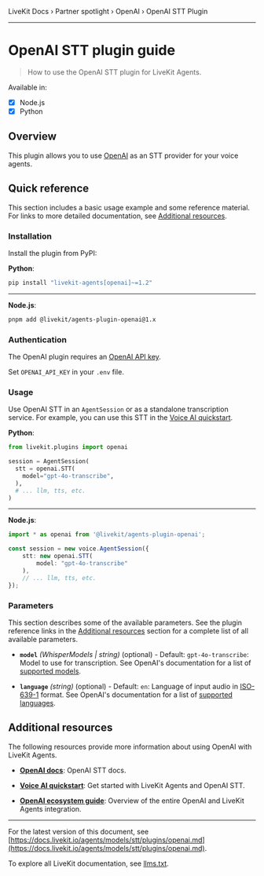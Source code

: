 LiveKit Docs › Partner spotlight › OpenAI › OpenAI STT Plugin

---

# OpenAI STT plugin guide

> How to use the OpenAI STT plugin for LiveKit Agents.

Available in:
- [x] Node.js
- [x] Python

## Overview

This plugin allows you to use [OpenAI](https://platform.openai.com) as an STT provider for your voice agents.

## Quick reference

This section includes a basic usage example and some reference material. For links to more detailed documentation, see [Additional resources](#additional-resources).

### Installation

Install the plugin from PyPI:

**Python**:

```bash
pip install "livekit-agents[openai]~=1.2"

```

---

**Node.js**:

```bash
pnpm add @livekit/agents-plugin-openai@1.x

```

### Authentication

The OpenAI plugin requires an [OpenAI API key](https://platform.openai.com/api-keys).

Set `OPENAI_API_KEY` in your `.env` file.

### Usage

Use OpenAI STT in an `AgentSession` or as a standalone transcription service. For example, you can use this STT in the [Voice AI quickstart](https://docs.livekit.io/agents/start/voice-ai.md).

**Python**:

```python
from livekit.plugins import openai

session = AgentSession(
  stt = openai.STT(
    model="gpt-4o-transcribe",
  ),
  # ... llm, tts, etc.
)

```

---

**Node.js**:

```typescript
import * as openai from '@livekit/agents-plugin-openai';

const session = new voice.AgentSession({
    stt: new openai.STT(
        model: "gpt-4o-transcribe"
    ),
    // ... llm, tts, etc.
});

```

### Parameters

This section describes some of the available parameters. See the plugin reference links in the [Additional resources](#additional-resources) section for a complete list of all available parameters.

- **`model`** _(WhisperModels | string)_ (optional) - Default: `gpt-4o-transcribe`: Model to use for transcription. See OpenAI's documentation for a list of [supported models](https://platform.openai.com/docs/models#transcription).

- **`language`** _(string)_ (optional) - Default: `en`: Language of input audio in [ISO-639-1](https://en.wikipedia.org/wiki/List_of_ISO_639_language_codes) format. See OpenAI's documentation for a list of [supported languages](https://platform.openai.com/docs/guides/speech-to-text#supported-languages).

## Additional resources

The following resources provide more information about using OpenAI with LiveKit Agents.

- **[OpenAI docs](https://platform.openai.com/docs/guides/speech-to-text)**: OpenAI STT docs.

- **[Voice AI quickstart](https://docs.livekit.io/agents/start/voice-ai.md)**: Get started with LiveKit Agents and OpenAI STT.

- **[OpenAI ecosystem guide](https://docs.livekit.io/agents/integrations/openai.md)**: Overview of the entire OpenAI and LiveKit Agents integration.

---


For the latest version of this document, see [https://docs.livekit.io/agents/models/stt/plugins/openai.md](https://docs.livekit.io/agents/models/stt/plugins/openai.md).

To explore all LiveKit documentation, see [llms.txt](https://docs.livekit.io/llms.txt).